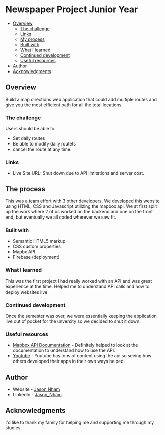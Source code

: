 # Newspaper Project Junior Year


- [Overview](#overview)
  - [The challenge](#the-challenge)
  - [Links](#links)
  - [My process](#my-process)
  - [Built with](#built-with)
  - [What I learned](#what-i-learned)
  - [Continued development](#continued-development)
  - [Useful resources](#useful-resources)
- [Author](#author)
- [Acknowledgments](#acknowledgments)

## Overview
Build a map directions web application that could add multiple routes and give you the most efficient path for all the total locations.

### The challenge

Users should be able to:

- Set daily routes
- Be able to modify daily routets
- cancel the route at any time.

### Links

- Live Site URL: Shut down due to API limitations and server cost.

## The process
This was a team effort with 3 other developers. We developed this website using HTML, CSS and Javascript utilizing the mapbox api. We at first split up the work where 2 of us worked on the backend and one on the front end, but eventually we all coded wherever we saw fit.

### Built with

- Semantic HTML5 markup
- CSS custom properties
- Mapbx API
- Firebase (deployment)

### What I learned

This was the first project I had really worked with an API and was great experience at the time. Helped me to understand API calls and how to deploy websites live.

### Continued development

Once the semester was over, we were essentially keeping the application live out of pocket for the unversity so we decided to shut it down.


### Useful resources

- [Mapbox API Documentation](https://docs.mapbox.com) - Definitely helped to look at the documentation to understand how to use the API.
- [Youtube](https://youtube.com) - Youtube has tons of content using the api so seeing how others developed their apps in their own ways helped.

## Author

- Website - [Jason Nham](https://www.jasonnham.com)
- LinkedIn - [Jason_Nham](https://www.linkedin.com/in/jasonnham/)

## Acknowledgments

I'd like to thank my family for helping me and supporting me through my studies.
